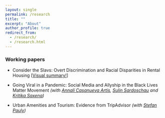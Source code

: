 ```yaml
---
layout: single
permalink: /research
title: ""
excerpt: "About"
author_profile: true
redirect_from:
  - /research/
  - /research.html
---
```


### Working papers

  - Consider the Slavs: Overt Discrimination and Racial Disparities in Rental Housing [[Visual summary!](http://jmp-consider-the-slavs.tilda.ws/)]


  - Going Viral in a Pandemic: Social Media and Allyship in the Black Lives Matter Movement  _(with [Annalí Casanueva Artís](https://www.parisschoolofeconomics.eu/fr/casanueva-artis-annali-mireia/), [Sulin Sardoschau](https://sites.google.com/view/sulinsardoschau/home) and [Kritika Saxena](https://www.kritikasaxena.com/))_


  - Urban Amenities and Tourism: Evidence from TripAdvisor _(with [Stefan Pauly](https://stefanpauly.net/))_
